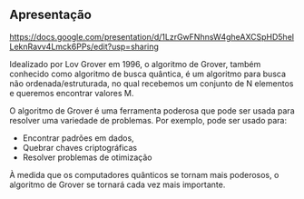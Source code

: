 ## Apresentação
https://docs.google.com/presentation/d/1LzrGwFNhnsW4gheAXCSpHD5helLeknRavv4Lmck6PPs/edit?usp=sharing

Idealizado por Lov Grover em 1996, o algoritmo de Grover, também conhecido como algoritmo de busca quântica, é um algoritmo para busca não ordenada/estruturada, no qual recebemos um conjunto de N elementos e queremos encontrar valores M.

O algoritmo de Grover é uma ferramenta poderosa que pode ser usada para resolver uma variedade de problemas. Por exemplo, pode ser usado para: 
- Encontrar padrões em dados,
- Quebrar chaves criptográficas 
- Resolver problemas de otimização

À medida que os computadores quânticos se tornam mais poderosos, o algoritmo de Grover se tornará cada vez mais importante.
